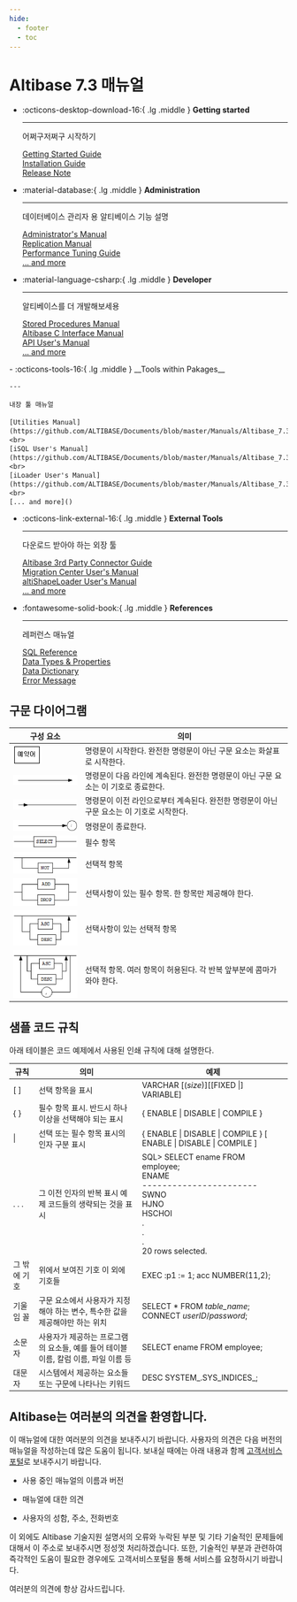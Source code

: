 ```yaml
---
hide:
  - footer
  - toc
---
```

# Altibase 7.3 매뉴얼

<div class="grid cards" markdown>

-   :octicons-desktop-download-16:{ .lg .middle } __Getting started__

    ---

    어쩌구저쩌구 시작하기

    [Getting Started Guide](https://soyoon-choi-mkdocs-trial.readthedocs-hosted.com/ko/7.3/Admin/Getting%20Started%20Guide/0.%EC%84%9C%EB%AC%B8/)<br>
    [Installation Guide]()<br>
    [Release Note]()


-   :material-database:{ .lg .middle } __Administration__

    ---

    데이터베이스 관리자 용 알티베이스 기능 설명

    [Administrator's Manual](https://github.com/ALTIBASE/Documents/blob/master/Manuals/Altibase_7.3/kor/SQL%20Reference.md)<br>
    [Replication Manual](https://github.com/ALTIBASE/Documents/blob/master/Manuals/Altibase_7.3/kor/SQL%20Reference.md)<br>
    [Performance Tuning Guide](https://github.com/ALTIBASE/Documents/blob/master/Manuals/Altibase_7.3/kor/SQL%20Reference.md)<br>
    [... and more]()

-   :material-language-csharp:{ .lg .middle } __Developer__

    ---

    알티베이스를 더 개발해보세용

    [Stored Procedures Manual](https://github.com/ALTIBASE/Documents/blob/master/Manuals/Altibase_7.3/kor/SQL%20Reference.md)<br>
    [Altibase C Interface Manual](https://github.com/ALTIBASE/Documents/blob/master/Manuals/Altibase_7.3/kor/SQL%20Reference.md)<br>
    [API User's Manual](https://github.com/ALTIBASE/Documents/blob/master/Manuals/Altibase_7.3/kor/SQL%20Reference.md)<br>
    [... and more]()

</div>
<div class="grid cards" markdown>
-   :octicons-tools-16:{ .lg .middle } __Tools within Pakages__

    ---

    내장 툴 매뉴얼

    [Utilities Manual](https://github.com/ALTIBASE/Documents/blob/master/Manuals/Altibase_7.3/kor/Utilities%20Manual.md)<br>
    [iSQL User's Manual](https://github.com/ALTIBASE/Documents/blob/master/Manuals/Altibase_7.3/kor/Utilities%20Manual.md)<br>
    [iLoader User's Manual](https://github.com/ALTIBASE/Documents/blob/master/Manuals/Altibase_7.3/kor/Utilities%20Manual.md)<br>
    [... and more]()

-   :octicons-link-external-16:{ .lg .middle } __External Tools__

    ---

    다운로드 받아야 하는 외장 툴

    [Altibase 3rd Party Connector Guide](https://github.com/ALTIBASE/Documents/blob/master/Manuals/Tools/Altibase_release/kor/Altibase%203rd%20Party%20Connector%20Guide.md)<br>
    [Migration Center User's Manual](https://github.com/ALTIBASE/Documents/blob/master/Manuals/Tools/Altibase_release/kor/Altibase%203rd%20Party%20Connector%20Guide.md)<br>
    [altiShapeLoader User's Manual](https://github.com/ALTIBASE/Documents/blob/master/Manuals/Tools/Altibase_release/kor/Altibase%203rd%20Party%20Connector%20Guide.md)<br>
    [... and more]()

-   :fontawesome-solid-book:{ .lg .middle } __References__

    ---

    레퍼런스 매뉴얼

    [SQL Reference](https://github.com/ALTIBASE/Documents/blob/master/Manuals/Altibase_7.3/kor/Utilities%20Manual.md)<br>
    [Data Types & Properties](https://github.com/ALTIBASE/Documents/blob/master/Manuals/Altibase_7.3/kor/Utilities%20Manual.md)<br>
    [Data Dictionary](https://github.com/ALTIBASE/Documents/blob/master/Manuals/Altibase_7.3/kor/Utilities%20Manual.md)<br>
    [Error Message](https://github.com/ALTIBASE/Documents/blob/master/Manuals/Altibase_7.3/kor/Utilities%20Manual.md)

</div>

## 구문 다이어그램

| 구성 요소                     | 의미                                                         |
| ----------------------------- | ------------------------------------------------------------ |
| ![](media/Admin/image004.gif) | 명령문이 시작한다. 완전한 명령문이 아닌 구문 요소는 화살표로 시작한다. |
| ![](media/Admin/image006.gif) | 명령문이 다음 라인에 계속된다. 완전한 명령문이 아닌 구문 요소는 이 기호로 종료한다. |
| ![](media/Admin/image008.gif) | 명령문이 이전 라인으로부터 계속된다. 완전한 명령문이 아닌 구문 요소는 이 기호로 시작한다. |
| ![](media/Admin/image010.gif) | 명령문이 종료한다.                                           |
| ![](media/Admin/image012.gif) | 필수 항목                                                    |
| ![](media/Admin/image014.gif) | 선택적 항목                                                  |
| ![](media/Admin/image016.gif) | 선택사항이 있는 필수 항목. 한 항목만 제공해야 한다.          |
| ![](media/Admin/image018.gif) | 선택사항이 있는 선택적 항목                                  |
| ![](media/Admin/image020.gif) | 선택적 항목. 여러 항목이 허용된다. 각 반복 앞부분에 콤마가 와야 한다. |

## 샘플 코드 규칙

아래 테이블은 코드 예제에서 사용된 인쇄 규칙에 대해 설명한다.

| 규칙         | 의미                                                         | 예제                                                         |
| ------------ | ------------------------------------------------------------ | ------------------------------------------------------------ |
| [ ]          | 선택 항목을 표시                                             | VARCHAR [(*size*)][[FIXED \|] VARIABLE]                      |
| { }          | 필수 항목 표시. 반드시 하나 이상을 선택해야 되는 표시        | { ENABLE \| DISABLE \| COMPILE }                             |
| \|           | 선택 또는 필수 항목 표시의 인자 구분 표시                    | { ENABLE \| DISABLE \| COMPILE } [ ENABLE \| DISABLE \| COMPILE ] |
| . . .        | 그 이전 인자의 반복 표시 예제 코드들의 생략되는 것을 표시    | SQL\> SELECT ename FROM employee;<br/> ENAME<br/>  -----------------------<br/> SWNO <br/> HJNO<br/>  HSCHOI <br/> .<br/> .<br/> . <br/>20 rows selected. |
| 그 밖에 기호 | 위에서 보여진 기호 이 외에 기호들                            | EXEC :p1 := 1; acc NUMBER(11,2);                             |
| 기울임 꼴    | 구문 요소에서 사용자가 지정해야 하는 변수, 특수한 값을 제공해야만 하는 위치 | SELECT \* FROM *table_name*;<br/> CONNECT *userID*/*password*; |
| 소문자       | 사용자가 제공하는 프로그램의 요소들, 예를 들어 테이블 이름, 칼럼 이름, 파일 이름 등 | SELECT ename FROM employee;                                  |
| 대문자       | 시스템에서 제공하는 요소들 또는 구문에 나타나는 키워드       | DESC SYSTEM_.SYS_INDICES_;                                   |

## Altibase는 여러분의 의견을 환영합니다.

이 매뉴얼에 대한 여러분의 의견을 보내주시기 바랍니다. 사용자의 의견은 다음 버전의 매뉴얼을 작성하는데 많은 도움이 됩니다. 보내실 때에는 아래 내용과 함께 [고객서비스포털]( ttp://support.altibase.com/kr/)로 보내주시기 바랍니다.

-   사용 중인 매뉴얼의 이름과 버전

-   매뉴얼에 대한 의견

-   사용자의 성함, 주소, 전화번호

이 외에도 Altibase 기술지원 설명서의 오류와 누락된 부분 및 기타 기술적인 문제들에 대해서 이 주소로 보내주시면 정성껏 처리하겠습니다. 또한, 기술적인 부분과 관련하여 즉각적인 도움이 필요한 경우에도 고객서비스포털을 통해 서비스를 요청하시기 바랍니다.

여러분의 의견에 항상 감사드립니다.